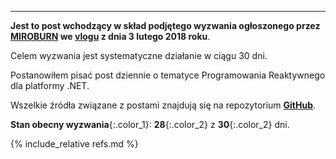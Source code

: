 --------------
**Jest to post wchodzący w skład podjętego wyzwania ogłoszonego przez [MIROBURN] we [vlogu] z dnia 3 lutego 2018 roku**.

Celem wyzwania jest systematyczne działanie w ciągu 30 dni. 

Postanowiłem pisać post dziennie o tematyce Programowania Reaktywnego dla platformy .NET.

Wszelkie źródła związane z postami znajdują się na repozytorium **[GitHub]**.

**Stan obecny wyzwania**{:.color_1}: **28**{:.color_2} z **30**{:.color_2} dni.

{% include_relative refs.md %}
 
[GitHub-ie]: https://github.com/godevblog/30DayChallenge.git 
[GitHub-a]: https://github.com/godevblog/30DayChallenge.git
[GitHub]: https://github.com/godevblog/30DayChallenge.git
[MIROBURN]: http://trzypoziomy.pl
[vlogu]: https://www.youtube.com/watch?v=7CPtT7nMI-w

[YT]: https://www.youtube.com/user/TheGocom/videos
